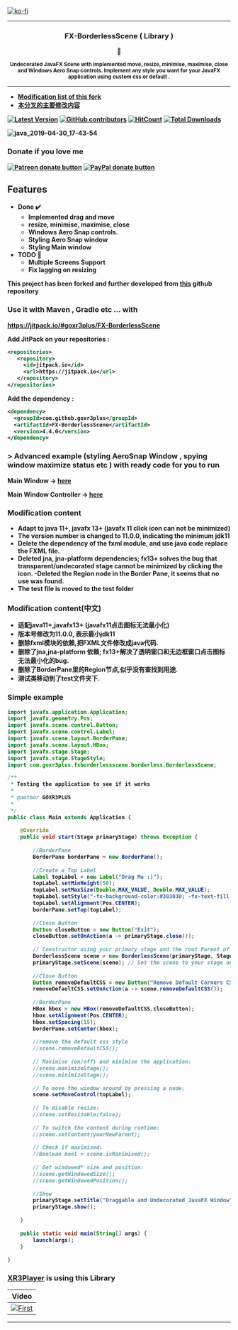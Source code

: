 [![ko-fi](https://ko-fi.com/img/githubbutton_sm.svg)](https://ko-fi.com/Q5Q3WBIC)

---

<h3 align="center" > FX-BorderlessScene ( Library )</h3>
<p align="center"> 
💠 
</p>
<p align="center"> 
<sup>
<b> Undecorated JavaFX Scene with implemented move, resize, minimise, maximise, close and Windows Aero Snap controls. </b>
<b> Implement any style you want for your JavaFX application using custom css or default . <b>
</sup>
</p>

--- 
- **[Modification list of this fork](#modification-content)** <br>
- **[本分叉的主要修改内容](#modification-content-zh)**

[![Latest Version](https://img.shields.io/github/release/goxr3plus/FX-BorderlessScene.svg?style=flat-square)](https://github.com/goxr3plus/FX-BorderlessScene/releases)
[![GitHub contributors][contributors-image]][contributors-url]
[![HitCount](http://hits.dwyl.io/goxr3plus/FX-BorderlessScene.svg)](http://hits.dwyl.io/goxr3plus/FX-BorderlessScene)
[![Total Downloads](https://img.shields.io/github/downloads/goxr3plus/FX-BorderlessScene/total.svg)](https://github.com/goxr3plus/FX-BorderlessScene/releases)


[contributors-url]: https://github.com/goxr3plus/FX-BorderlessScene/graphs/contributors
[contributors-image]: https://img.shields.io/github/contributors/goxr3plus/FX-BorderlessScene.svg



![java_2019-04-30_17-43-54](https://user-images.githubusercontent.com/20374208/56970311-8b0df380-6b6f-11e9-83f1-65a5e4a03b8a.png)

### Donate if you love me

<a href="https://patreon.com/preview/8adae1b75d654b2899e04a9e1111f0eb" title="Donate to this project using Patreon"><img src="https://img.shields.io/badge/patreon-donate-yellow.svg" alt="Patreon donate button" /></a>
<a href="https://www.paypal.me/GOXR3PLUSCOMPANY" title="Donate to this project using Paypal"><img src="https://img.shields.io/badge/paypal-donate-yellow.svg" alt="PayPal donate button" /></a>

## Features
- **Done ✔️**
  - Implemented drag and move
  - resize, minimise, maximise, close
  - Windows Aero Snap controls.
  - Styling Aero Snap window
  - Styling Main window
- **TODO 🚧**
  - Multiple Screens Support
  - Fix lagging on resizing

This project has been forked and further developed from [this](https://github.com/NicolasSenetLarson/BorderlessScene) github repository

### Use it with Maven , Gradle etc ... with

https://jitpack.io/#goxr3plus/FX-BorderlessScene

Add JitPack on your repositories :
``` XML
<repositories>
   <repository>
     <id>jitpack.io</id>
     <url>https://jitpack.io</url>
   </repository>
</repositories>
```

Add the dependency :

``` XML
<dependency>
  <groupId>com.github.goxr3plus</groupId>
  <artifactId>FX-BorderlessScene</artifactId>
  <version>4.4.0</version>
</dependency>
```

### > Advanced example (styling AeroSnap Window , spying window maximize status etc ) with ready code for you to run

Main Window -> [here](https://github.com/goxr3plus/FX-BorderlessScene/blob/master/src/main/java/com/goxr3plus/fxborderlessscene/application/Main.java)

Main Window Controller -> [here](https://github.com/goxr3plus/FX-BorderlessScene/blob/master/src/main/java/com/goxr3plus/fxborderlessscene/application/MainWindowController.java)

### Modification content
<span id="modification-content" ></span>
- Adapt to java 11+, javafx 13+ (javafx 11 click icon can not be minimized)
- The version number is changed to 11.0.0, indicating the minimum jdk11
- Delete the dependency of the fxml module, and use java code replace the FXML file.
- Deleted jna, jna-platform dependencies; fx13+ solves the bug that transparent/undecorated stage cannot be minimized by clicking the icon.
-Deleted the Region node in the Border Pane, it seems that no use was found.
- The test file is moved to the test folder

### Modification content(中文)
<span id="modification-content-zh" ></span>
- 适配java11+,javafx13+ (javafx11点击图标无法最小化)
- 版本号修改为11.0.0, 表示最小jdk11
- 删除fxml模块的依赖,把FXML文件修改成java代码.
- 删除了jna,jna-platform 依赖; fx13+解决了透明窗口和无边框窗口点击图标无法最小化的bug.
- 删除了BorderPane里的Region节点,似乎没有查找到用途.
- 测试类移动到了test文件夹下.


###  Simple example

``` JAVA
import javafx.application.Application;
import javafx.geometry.Pos;
import javafx.scene.control.Button;
import javafx.scene.control.Label;
import javafx.scene.layout.BorderPane;
import javafx.scene.layout.HBox;
import javafx.stage.Stage;
import javafx.stage.StageStyle;
import com.goxr3plus.fxborderlessscene.borderless.BorderlessScene;

/**
 * Testing the application to see if it works
 * 
 * @author GOXR3PLUS
 *
 */
public class Main extends Application {
	
	@Override
	public void start(Stage primaryStage) throws Exception {
		
		//BorderPane
		BorderPane borderPane = new BorderPane();
		
		//Create a Top Label
		Label topLabel = new Label("Drag Me :)");
		topLabel.setMinHeight(50);
		topLabel.setMaxSize(Double.MAX_VALUE, Double.MAX_VALUE);
		topLabel.setStyle("-fx-background-color:#303030; -fx-text-fill:white; -fx-font-weight:bold;");
		topLabel.setAlignment(Pos.CENTER);
		borderPane.setTop(topLabel);
		
		//Close Button
		Button closeButton = new Button("Exit");
		closeButton.setOnAction(a -> primaryStage.close());
		
		// Constructor using your primary stage and the root Parent of your content.
		BorderlessScene scene = new BorderlessScene(primaryStage, StageStyle.UNDECORATED, borderPane, 250, 250);
		primaryStage.setScene(scene); // Set the scene to your stage and you're done!
		
		//Close Button
		Button removeDefaultCSS = new Button("Remove Default Corners CSS");
		removeDefaultCSS.setOnAction(a -> scene.removeDefaultCSS());
		
		//BorderPane
		HBox hbox = new HBox(removeDefaultCSS,closeButton);
		hbox.setAlignment(Pos.CENTER);
		hbox.setSpacing(15);
		borderPane.setCenter(hbox);
		
		//remove the default css style
		//scene.removeDefaultCSS();
		
		// Maximise (on/off) and minimise the application:
		//scene.maximizeStage();
		//scene.minimizeStage();
		
		// To move the window around by pressing a node:
		scene.setMoveControl(topLabel);
		
		// To disable resize:
		//scene.setResizable(false);
		
		// To switch the content during runtime:
		//scene.setContent(yourNewParent);
		
		// Check if maximised:
		//Boolean bool = scene.isMaximised();
		
		// Get windowed* size and position:
		//scene.getWindowedSize();
		//scene.getWindowedPosition();
		
		//Show
		primaryStage.setTitle("Draggable and Undecorated JavaFX Window");
		primaryStage.show();
		
	}
	
	public static void main(String[] args) {
		launch(args);
	}
	
}

```

### [XR3Player](https://github.com/goxr3plus/XR3Player) is using this Library
| Video|
|:-:|
| [![First](https://user-images.githubusercontent.com/20374208/48313813-34fdc180-e5ca-11e8-9da7-c6148dc0cbe5.png)](https://www.youtube.com/watch?v=7Hai7cavmUY)  |
---